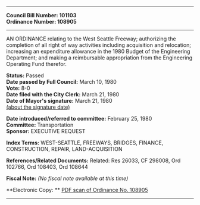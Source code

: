 * * * * *  
  
**Council Bill Number: [](#h0)[](#h2)101103**   
**Ordinance Number: 108905**  
  
* * * * *  
  
AN ORDINANCE relating to the West Seattle Freeway; authorizing the completion of all right of way activities including acquisition and relocation; increasing an expenditure allowance in the 1980 Budget of the Engineering Department; and making a reimbursable appropriation from the Engineering Operating Fund therefor.  
  
**Status:** Passed   
**Date passed by Full Council:** March 10, 1980   
**Vote:** 8-0   
**Date filed with the City Clerk:** March 21, 1980   
**Date of Mayor's signature:** March 21, 1980   
[(about the signature date)](/~public/approvaldate.htm)   
  
  
**Date introduced/referred to committee:** February 25, 1980   
**Committee:** Transportation   
**Sponsor:** EXECUTIVE REQUEST   
  
**Index Terms:** WEST-SEATTLE, FREEWAYS, BRIDGES, FINANCE, CONSTRUCTION, REPAIR, LAND-ACQUISITION  
  
**References/Related Documents:** Related: Res 26033, CF 298008, Ord 102766, Ord 108403, Ord 108644  
  
**Fiscal Note:** *(No fiscal note available at this time)*  
  
**Electronic Copy: ** [PDF scan of Ordinance No. 108905](/~archives/Ordinances/Ord_108905.pdf)  
  
* * * * *  
